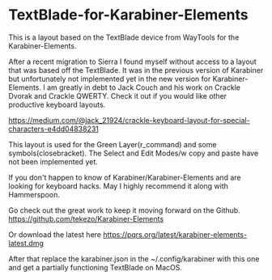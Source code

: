 # TextBlade-for-Karabiner-Elements
This is a layout based on the TextBlade device from WayTools for the Karabiner-Elements. 

After a recent migration to Sierra I found myself without access to a layout that was based off the TextBlade. It was in the previous version of Karabiner but unfortunately not implemented yet in the new version for Karabiner-Elements. I am greatly in debt to Jack Couch and his work on Crackle Dvorak and Crackle QWERTY. Check it out if you would like other productive keyboard layouts.  

https://medium.com/@jack_21924/crackle-keyboard-layout-for-special-characters-e4dd04838231

This layout is used for the Green Layer(r_command) and some symbols(closebracket). The Select and Edit Modes/w copy and paste have not been implemented yet. 

If you don't happen to know of Karabiner/Karabiner-Elements and are looking for keyboard hacks. May I highly recommend it along with Hammerspoon. 

Go check out the great work to keep it moving forward on the Github.
https://github.com/tekezo/Karabiner-Elements

Or download the latest here
https://pqrs.org/latest/karabiner-elements-latest.dmg

After that replace the karabiner.json in the ~/.config/karabiner with this one and get a partially functioning TextBlade on MacOS. 
